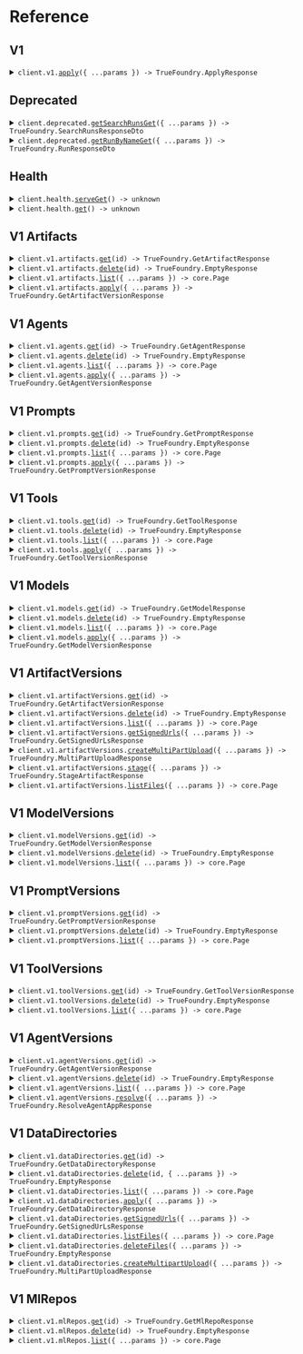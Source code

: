 # Reference

## V1

<details><summary><code>client.v1.<a href="/src/api/resources/v1/client/Client.ts">apply</a>({ ...params }) -> TrueFoundry.ApplyResponse</code></summary>
<dl>
<dd>

#### 🔌 Usage

<dl>
<dd>

<dl>
<dd>

```typescript
await client.v1.apply({
    manifest: {
        metadata: {
            key: "value",
        },
        type: "model-version",
        source: {
            type: "truefoundry",
        },
    },
});
```

</dd>
</dl>
</dd>
</dl>

#### ⚙️ Parameters

<dl>
<dd>

<dl>
<dd>

**request:** `TrueFoundry.ApplyRequest`

</dd>
</dl>

<dl>
<dd>

**requestOptions:** `V1.RequestOptions`

</dd>
</dl>
</dd>
</dl>

</dd>
</dl>
</details>

## Deprecated

<details><summary><code>client.deprecated.<a href="/src/api/resources/deprecated/client/Client.ts">getSearchRunsGet</a>({ ...params }) -> TrueFoundry.SearchRunsResponseDto</code></summary>
<dl>
<dd>

#### 🔌 Usage

<dl>
<dd>

<dl>
<dd>

```typescript
await client.deprecated.getSearchRunsGet();
```

</dd>
</dl>
</dd>
</dl>

#### ⚙️ Parameters

<dl>
<dd>

<dl>
<dd>

**request:** `TrueFoundry.GetSearchRunsGetRequest`

</dd>
</dl>

<dl>
<dd>

**requestOptions:** `Deprecated.RequestOptions`

</dd>
</dl>
</dd>
</dl>

</dd>
</dl>
</details>

<details><summary><code>client.deprecated.<a href="/src/api/resources/deprecated/client/Client.ts">getRunByNameGet</a>({ ...params }) -> TrueFoundry.RunResponseDto</code></summary>
<dl>
<dd>

#### 📝 Description

<dl>
<dd>

<dl>
<dd>

Get Run by run name

</dd>
</dl>
</dd>
</dl>

#### 🔌 Usage

<dl>
<dd>

<dl>
<dd>

```typescript
await client.deprecated.getRunByNameGet({
    run_name: "run_name",
});
```

</dd>
</dl>
</dd>
</dl>

#### ⚙️ Parameters

<dl>
<dd>

<dl>
<dd>

**request:** `TrueFoundry.GetRunByNameGetRequest`

</dd>
</dl>

<dl>
<dd>

**requestOptions:** `Deprecated.RequestOptions`

</dd>
</dl>
</dd>
</dl>

</dd>
</dl>
</details>

## Health

<details><summary><code>client.health.<a href="/src/api/resources/health/client/Client.ts">serveGet</a>() -> unknown</code></summary>
<dl>
<dd>

#### 🔌 Usage

<dl>
<dd>

<dl>
<dd>

```typescript
await client.health.serveGet();
```

</dd>
</dl>
</dd>
</dl>

#### ⚙️ Parameters

<dl>
<dd>

<dl>
<dd>

**requestOptions:** `Health.RequestOptions`

</dd>
</dl>
</dd>
</dl>

</dd>
</dl>
</details>

<details><summary><code>client.health.<a href="/src/api/resources/health/client/Client.ts">get</a>() -> unknown</code></summary>
<dl>
<dd>

#### 🔌 Usage

<dl>
<dd>

<dl>
<dd>

```typescript
await client.health.get();
```

</dd>
</dl>
</dd>
</dl>

#### ⚙️ Parameters

<dl>
<dd>

<dl>
<dd>

**requestOptions:** `Health.RequestOptions`

</dd>
</dl>
</dd>
</dl>

</dd>
</dl>
</details>

## V1 Artifacts

<details><summary><code>client.v1.artifacts.<a href="/src/api/resources/v1/resources/artifacts/client/Client.ts">get</a>(id) -> TrueFoundry.GetArtifactResponse</code></summary>
<dl>
<dd>

#### 🔌 Usage

<dl>
<dd>

<dl>
<dd>

```typescript
await client.v1.artifacts.get("id");
```

</dd>
</dl>
</dd>
</dl>

#### ⚙️ Parameters

<dl>
<dd>

<dl>
<dd>

**id:** `string`

</dd>
</dl>

<dl>
<dd>

**requestOptions:** `Artifacts.RequestOptions`

</dd>
</dl>
</dd>
</dl>

</dd>
</dl>
</details>

<details><summary><code>client.v1.artifacts.<a href="/src/api/resources/v1/resources/artifacts/client/Client.ts">delete</a>(id) -> TrueFoundry.EmptyResponse</code></summary>
<dl>
<dd>

#### 🔌 Usage

<dl>
<dd>

<dl>
<dd>

```typescript
await client.v1.artifacts.delete("id");
```

</dd>
</dl>
</dd>
</dl>

#### ⚙️ Parameters

<dl>
<dd>

<dl>
<dd>

**id:** `string`

</dd>
</dl>

<dl>
<dd>

**requestOptions:** `Artifacts.RequestOptions`

</dd>
</dl>
</dd>
</dl>

</dd>
</dl>
</details>

<details><summary><code>client.v1.artifacts.<a href="/src/api/resources/v1/resources/artifacts/client/Client.ts">list</a>({ ...params }) -> core.Page<TrueFoundry.Artifact></code></summary>
<dl>
<dd>

#### 🔌 Usage

<dl>
<dd>

<dl>
<dd>

```typescript
const response = await client.v1.artifacts.list();
for await (const item of response) {
    console.log(item);
}

// Or you can manually iterate page-by-page
const page = await client.v1.artifacts.list();
while (page.hasNextPage()) {
    page = page.getNextPage();
}
```

</dd>
</dl>
</dd>
</dl>

#### ⚙️ Parameters

<dl>
<dd>

<dl>
<dd>

**request:** `TrueFoundry.v1.ArtifactsListRequest`

</dd>
</dl>

<dl>
<dd>

**requestOptions:** `Artifacts.RequestOptions`

</dd>
</dl>
</dd>
</dl>

</dd>
</dl>
</details>

<details><summary><code>client.v1.artifacts.<a href="/src/api/resources/v1/resources/artifacts/client/Client.ts">apply</a>({ ...params }) -> TrueFoundry.GetArtifactVersionResponse</code></summary>
<dl>
<dd>

#### 🔌 Usage

<dl>
<dd>

<dl>
<dd>

```typescript
await client.v1.artifacts.apply({
    manifest: {
        metadata: {
            key: "value",
        },
        type: "model-version",
        source: {
            type: "truefoundry",
        },
    },
});
```

</dd>
</dl>
</dd>
</dl>

#### ⚙️ Parameters

<dl>
<dd>

<dl>
<dd>

**request:** `TrueFoundry.ApplyRequest`

</dd>
</dl>

<dl>
<dd>

**requestOptions:** `Artifacts.RequestOptions`

</dd>
</dl>
</dd>
</dl>

</dd>
</dl>
</details>

## V1 Agents

<details><summary><code>client.v1.agents.<a href="/src/api/resources/v1/resources/agents/client/Client.ts">get</a>(id) -> TrueFoundry.GetAgentResponse</code></summary>
<dl>
<dd>

#### 🔌 Usage

<dl>
<dd>

<dl>
<dd>

```typescript
await client.v1.agents.get("id");
```

</dd>
</dl>
</dd>
</dl>

#### ⚙️ Parameters

<dl>
<dd>

<dl>
<dd>

**id:** `string`

</dd>
</dl>

<dl>
<dd>

**requestOptions:** `Agents.RequestOptions`

</dd>
</dl>
</dd>
</dl>

</dd>
</dl>
</details>

<details><summary><code>client.v1.agents.<a href="/src/api/resources/v1/resources/agents/client/Client.ts">delete</a>(id) -> TrueFoundry.EmptyResponse</code></summary>
<dl>
<dd>

#### 🔌 Usage

<dl>
<dd>

<dl>
<dd>

```typescript
await client.v1.agents.delete("id");
```

</dd>
</dl>
</dd>
</dl>

#### ⚙️ Parameters

<dl>
<dd>

<dl>
<dd>

**id:** `string`

</dd>
</dl>

<dl>
<dd>

**requestOptions:** `Agents.RequestOptions`

</dd>
</dl>
</dd>
</dl>

</dd>
</dl>
</details>

<details><summary><code>client.v1.agents.<a href="/src/api/resources/v1/resources/agents/client/Client.ts">list</a>({ ...params }) -> core.Page<TrueFoundry.Agent></code></summary>
<dl>
<dd>

#### 🔌 Usage

<dl>
<dd>

<dl>
<dd>

```typescript
const response = await client.v1.agents.list();
for await (const item of response) {
    console.log(item);
}

// Or you can manually iterate page-by-page
const page = await client.v1.agents.list();
while (page.hasNextPage()) {
    page = page.getNextPage();
}
```

</dd>
</dl>
</dd>
</dl>

#### ⚙️ Parameters

<dl>
<dd>

<dl>
<dd>

**request:** `TrueFoundry.v1.AgentsListRequest`

</dd>
</dl>

<dl>
<dd>

**requestOptions:** `Agents.RequestOptions`

</dd>
</dl>
</dd>
</dl>

</dd>
</dl>
</details>

<details><summary><code>client.v1.agents.<a href="/src/api/resources/v1/resources/agents/client/Client.ts">apply</a>({ ...params }) -> TrueFoundry.GetAgentVersionResponse</code></summary>
<dl>
<dd>

#### 🔌 Usage

<dl>
<dd>

<dl>
<dd>

```typescript
await client.v1.agents.apply({
    manifest: {
        metadata: {
            key: "value",
        },
        type: "model-version",
        source: {
            type: "truefoundry",
        },
    },
});
```

</dd>
</dl>
</dd>
</dl>

#### ⚙️ Parameters

<dl>
<dd>

<dl>
<dd>

**request:** `TrueFoundry.ApplyRequest`

</dd>
</dl>

<dl>
<dd>

**requestOptions:** `Agents.RequestOptions`

</dd>
</dl>
</dd>
</dl>

</dd>
</dl>
</details>

## V1 Prompts

<details><summary><code>client.v1.prompts.<a href="/src/api/resources/v1/resources/prompts/client/Client.ts">get</a>(id) -> TrueFoundry.GetPromptResponse</code></summary>
<dl>
<dd>

#### 🔌 Usage

<dl>
<dd>

<dl>
<dd>

```typescript
await client.v1.prompts.get("id");
```

</dd>
</dl>
</dd>
</dl>

#### ⚙️ Parameters

<dl>
<dd>

<dl>
<dd>

**id:** `string`

</dd>
</dl>

<dl>
<dd>

**requestOptions:** `Prompts.RequestOptions`

</dd>
</dl>
</dd>
</dl>

</dd>
</dl>
</details>

<details><summary><code>client.v1.prompts.<a href="/src/api/resources/v1/resources/prompts/client/Client.ts">delete</a>(id) -> TrueFoundry.EmptyResponse</code></summary>
<dl>
<dd>

#### 🔌 Usage

<dl>
<dd>

<dl>
<dd>

```typescript
await client.v1.prompts.delete("id");
```

</dd>
</dl>
</dd>
</dl>

#### ⚙️ Parameters

<dl>
<dd>

<dl>
<dd>

**id:** `string`

</dd>
</dl>

<dl>
<dd>

**requestOptions:** `Prompts.RequestOptions`

</dd>
</dl>
</dd>
</dl>

</dd>
</dl>
</details>

<details><summary><code>client.v1.prompts.<a href="/src/api/resources/v1/resources/prompts/client/Client.ts">list</a>({ ...params }) -> core.Page<TrueFoundry.Prompt></code></summary>
<dl>
<dd>

#### 🔌 Usage

<dl>
<dd>

<dl>
<dd>

```typescript
const response = await client.v1.prompts.list();
for await (const item of response) {
    console.log(item);
}

// Or you can manually iterate page-by-page
const page = await client.v1.prompts.list();
while (page.hasNextPage()) {
    page = page.getNextPage();
}
```

</dd>
</dl>
</dd>
</dl>

#### ⚙️ Parameters

<dl>
<dd>

<dl>
<dd>

**request:** `TrueFoundry.v1.PromptsListRequest`

</dd>
</dl>

<dl>
<dd>

**requestOptions:** `Prompts.RequestOptions`

</dd>
</dl>
</dd>
</dl>

</dd>
</dl>
</details>

<details><summary><code>client.v1.prompts.<a href="/src/api/resources/v1/resources/prompts/client/Client.ts">apply</a>({ ...params }) -> TrueFoundry.GetPromptVersionResponse</code></summary>
<dl>
<dd>

#### 🔌 Usage

<dl>
<dd>

<dl>
<dd>

```typescript
await client.v1.prompts.apply({
    manifest: {
        metadata: {
            key: "value",
        },
        type: "model-version",
        source: {
            type: "truefoundry",
        },
    },
});
```

</dd>
</dl>
</dd>
</dl>

#### ⚙️ Parameters

<dl>
<dd>

<dl>
<dd>

**request:** `TrueFoundry.ApplyRequest`

</dd>
</dl>

<dl>
<dd>

**requestOptions:** `Prompts.RequestOptions`

</dd>
</dl>
</dd>
</dl>

</dd>
</dl>
</details>

## V1 Tools

<details><summary><code>client.v1.tools.<a href="/src/api/resources/v1/resources/tools/client/Client.ts">get</a>(id) -> TrueFoundry.GetToolResponse</code></summary>
<dl>
<dd>

#### 🔌 Usage

<dl>
<dd>

<dl>
<dd>

```typescript
await client.v1.tools.get("id");
```

</dd>
</dl>
</dd>
</dl>

#### ⚙️ Parameters

<dl>
<dd>

<dl>
<dd>

**id:** `string`

</dd>
</dl>

<dl>
<dd>

**requestOptions:** `Tools.RequestOptions`

</dd>
</dl>
</dd>
</dl>

</dd>
</dl>
</details>

<details><summary><code>client.v1.tools.<a href="/src/api/resources/v1/resources/tools/client/Client.ts">delete</a>(id) -> TrueFoundry.EmptyResponse</code></summary>
<dl>
<dd>

#### 🔌 Usage

<dl>
<dd>

<dl>
<dd>

```typescript
await client.v1.tools.delete("id");
```

</dd>
</dl>
</dd>
</dl>

#### ⚙️ Parameters

<dl>
<dd>

<dl>
<dd>

**id:** `string`

</dd>
</dl>

<dl>
<dd>

**requestOptions:** `Tools.RequestOptions`

</dd>
</dl>
</dd>
</dl>

</dd>
</dl>
</details>

<details><summary><code>client.v1.tools.<a href="/src/api/resources/v1/resources/tools/client/Client.ts">list</a>({ ...params }) -> core.Page<TrueFoundry.Tool></code></summary>
<dl>
<dd>

#### 🔌 Usage

<dl>
<dd>

<dl>
<dd>

```typescript
const response = await client.v1.tools.list();
for await (const item of response) {
    console.log(item);
}

// Or you can manually iterate page-by-page
const page = await client.v1.tools.list();
while (page.hasNextPage()) {
    page = page.getNextPage();
}
```

</dd>
</dl>
</dd>
</dl>

#### ⚙️ Parameters

<dl>
<dd>

<dl>
<dd>

**request:** `TrueFoundry.v1.ToolsListRequest`

</dd>
</dl>

<dl>
<dd>

**requestOptions:** `Tools.RequestOptions`

</dd>
</dl>
</dd>
</dl>

</dd>
</dl>
</details>

<details><summary><code>client.v1.tools.<a href="/src/api/resources/v1/resources/tools/client/Client.ts">apply</a>({ ...params }) -> TrueFoundry.GetToolVersionResponse</code></summary>
<dl>
<dd>

#### 🔌 Usage

<dl>
<dd>

<dl>
<dd>

```typescript
await client.v1.tools.apply({
    manifest: {
        metadata: {
            key: "value",
        },
        type: "model-version",
        source: {
            type: "truefoundry",
        },
    },
});
```

</dd>
</dl>
</dd>
</dl>

#### ⚙️ Parameters

<dl>
<dd>

<dl>
<dd>

**request:** `TrueFoundry.ApplyRequest`

</dd>
</dl>

<dl>
<dd>

**requestOptions:** `Tools.RequestOptions`

</dd>
</dl>
</dd>
</dl>

</dd>
</dl>
</details>

## V1 Models

<details><summary><code>client.v1.models.<a href="/src/api/resources/v1/resources/models/client/Client.ts">get</a>(id) -> TrueFoundry.GetModelResponse</code></summary>
<dl>
<dd>

#### 🔌 Usage

<dl>
<dd>

<dl>
<dd>

```typescript
await client.v1.models.get("id");
```

</dd>
</dl>
</dd>
</dl>

#### ⚙️ Parameters

<dl>
<dd>

<dl>
<dd>

**id:** `string`

</dd>
</dl>

<dl>
<dd>

**requestOptions:** `Models.RequestOptions`

</dd>
</dl>
</dd>
</dl>

</dd>
</dl>
</details>

<details><summary><code>client.v1.models.<a href="/src/api/resources/v1/resources/models/client/Client.ts">delete</a>(id) -> TrueFoundry.EmptyResponse</code></summary>
<dl>
<dd>

#### 🔌 Usage

<dl>
<dd>

<dl>
<dd>

```typescript
await client.v1.models.delete("id");
```

</dd>
</dl>
</dd>
</dl>

#### ⚙️ Parameters

<dl>
<dd>

<dl>
<dd>

**id:** `string`

</dd>
</dl>

<dl>
<dd>

**requestOptions:** `Models.RequestOptions`

</dd>
</dl>
</dd>
</dl>

</dd>
</dl>
</details>

<details><summary><code>client.v1.models.<a href="/src/api/resources/v1/resources/models/client/Client.ts">list</a>({ ...params }) -> core.Page<TrueFoundry.Model></code></summary>
<dl>
<dd>

#### 🔌 Usage

<dl>
<dd>

<dl>
<dd>

```typescript
const response = await client.v1.models.list();
for await (const item of response) {
    console.log(item);
}

// Or you can manually iterate page-by-page
const page = await client.v1.models.list();
while (page.hasNextPage()) {
    page = page.getNextPage();
}
```

</dd>
</dl>
</dd>
</dl>

#### ⚙️ Parameters

<dl>
<dd>

<dl>
<dd>

**request:** `TrueFoundry.v1.ModelsListRequest`

</dd>
</dl>

<dl>
<dd>

**requestOptions:** `Models.RequestOptions`

</dd>
</dl>
</dd>
</dl>

</dd>
</dl>
</details>

<details><summary><code>client.v1.models.<a href="/src/api/resources/v1/resources/models/client/Client.ts">apply</a>({ ...params }) -> TrueFoundry.GetModelVersionResponse</code></summary>
<dl>
<dd>

#### 🔌 Usage

<dl>
<dd>

<dl>
<dd>

```typescript
await client.v1.models.apply({
    manifest: {
        metadata: {
            key: "value",
        },
        type: "model-version",
        source: {
            type: "truefoundry",
        },
    },
});
```

</dd>
</dl>
</dd>
</dl>

#### ⚙️ Parameters

<dl>
<dd>

<dl>
<dd>

**request:** `TrueFoundry.ApplyRequest`

</dd>
</dl>

<dl>
<dd>

**requestOptions:** `Models.RequestOptions`

</dd>
</dl>
</dd>
</dl>

</dd>
</dl>
</details>

## V1 ArtifactVersions

<details><summary><code>client.v1.artifactVersions.<a href="/src/api/resources/v1/resources/artifactVersions/client/Client.ts">get</a>(id) -> TrueFoundry.GetArtifactVersionResponse</code></summary>
<dl>
<dd>

#### 📝 Description

<dl>
<dd>

<dl>
<dd>

Get artifact version API

</dd>
</dl>
</dd>
</dl>

#### 🔌 Usage

<dl>
<dd>

<dl>
<dd>

```typescript
await client.v1.artifactVersions.get("id");
```

</dd>
</dl>
</dd>
</dl>

#### ⚙️ Parameters

<dl>
<dd>

<dl>
<dd>

**id:** `string`

</dd>
</dl>

<dl>
<dd>

**requestOptions:** `ArtifactVersions.RequestOptions`

</dd>
</dl>
</dd>
</dl>

</dd>
</dl>
</details>

<details><summary><code>client.v1.artifactVersions.<a href="/src/api/resources/v1/resources/artifactVersions/client/Client.ts">delete</a>(id) -> TrueFoundry.EmptyResponse</code></summary>
<dl>
<dd>

#### 📝 Description

<dl>
<dd>

<dl>
<dd>

Delete artifact versions API

</dd>
</dl>
</dd>
</dl>

#### 🔌 Usage

<dl>
<dd>

<dl>
<dd>

```typescript
await client.v1.artifactVersions.delete("id");
```

</dd>
</dl>
</dd>
</dl>

#### ⚙️ Parameters

<dl>
<dd>

<dl>
<dd>

**id:** `string`

</dd>
</dl>

<dl>
<dd>

**requestOptions:** `ArtifactVersions.RequestOptions`

</dd>
</dl>
</dd>
</dl>

</dd>
</dl>
</details>

<details><summary><code>client.v1.artifactVersions.<a href="/src/api/resources/v1/resources/artifactVersions/client/Client.ts">list</a>({ ...params }) -> core.Page<TrueFoundry.ArtifactVersion></code></summary>
<dl>
<dd>

#### 📝 Description

<dl>
<dd>

<dl>
<dd>

List artifact version API

</dd>
</dl>
</dd>
</dl>

#### 🔌 Usage

<dl>
<dd>

<dl>
<dd>

```typescript
const response = await client.v1.artifactVersions.list();
for await (const item of response) {
    console.log(item);
}

// Or you can manually iterate page-by-page
const page = await client.v1.artifactVersions.list();
while (page.hasNextPage()) {
    page = page.getNextPage();
}
```

</dd>
</dl>
</dd>
</dl>

#### ⚙️ Parameters

<dl>
<dd>

<dl>
<dd>

**request:** `TrueFoundry.v1.ArtifactVersionsListRequest`

</dd>
</dl>

<dl>
<dd>

**requestOptions:** `ArtifactVersions.RequestOptions`

</dd>
</dl>
</dd>
</dl>

</dd>
</dl>
</details>

<details><summary><code>client.v1.artifactVersions.<a href="/src/api/resources/v1/resources/artifactVersions/client/Client.ts">getSignedUrls</a>({ ...params }) -> TrueFoundry.GetSignedUrLsResponse</code></summary>
<dl>
<dd>

#### 🔌 Usage

<dl>
<dd>

<dl>
<dd>

```typescript
await client.v1.artifactVersions.getSignedUrls({
    id: "id",
    paths: ["paths"],
    operation: "READ",
});
```

</dd>
</dl>
</dd>
</dl>

#### ⚙️ Parameters

<dl>
<dd>

<dl>
<dd>

**request:** `TrueFoundry.GetSignedUrLsRequest`

</dd>
</dl>

<dl>
<dd>

**requestOptions:** `ArtifactVersions.RequestOptions`

</dd>
</dl>
</dd>
</dl>

</dd>
</dl>
</details>

<details><summary><code>client.v1.artifactVersions.<a href="/src/api/resources/v1/resources/artifactVersions/client/Client.ts">createMultiPartUpload</a>({ ...params }) -> TrueFoundry.MultiPartUploadResponse</code></summary>
<dl>
<dd>

#### 🔌 Usage

<dl>
<dd>

<dl>
<dd>

```typescript
await client.v1.artifactVersions.createMultiPartUpload({
    id: "id",
    path: "path",
    num_parts: 1,
});
```

</dd>
</dl>
</dd>
</dl>

#### ⚙️ Parameters

<dl>
<dd>

<dl>
<dd>

**request:** `TrueFoundry.CreateMultiPartUploadRequest`

</dd>
</dl>

<dl>
<dd>

**requestOptions:** `ArtifactVersions.RequestOptions`

</dd>
</dl>
</dd>
</dl>

</dd>
</dl>
</details>

<details><summary><code>client.v1.artifactVersions.<a href="/src/api/resources/v1/resources/artifactVersions/client/Client.ts">stage</a>({ ...params }) -> TrueFoundry.StageArtifactResponse</code></summary>
<dl>
<dd>

#### 🔌 Usage

<dl>
<dd>

<dl>
<dd>

```typescript
await client.v1.artifactVersions.stage({
    manifest: {
        metadata: {
            key: "value",
        },
        type: "model-version",
        source: {
            type: "truefoundry",
        },
    },
});
```

</dd>
</dl>
</dd>
</dl>

#### ⚙️ Parameters

<dl>
<dd>

<dl>
<dd>

**request:** `TrueFoundry.v1.StageArtifactRequest`

</dd>
</dl>

<dl>
<dd>

**requestOptions:** `ArtifactVersions.RequestOptions`

</dd>
</dl>
</dd>
</dl>

</dd>
</dl>
</details>

<details><summary><code>client.v1.artifactVersions.<a href="/src/api/resources/v1/resources/artifactVersions/client/Client.ts">listFiles</a>({ ...params }) -> core.Page<TrueFoundry.FileInfo></code></summary>
<dl>
<dd>

#### 🔌 Usage

<dl>
<dd>

<dl>
<dd>

```typescript
const response = await client.v1.artifactVersions.listFiles({
    id: "id",
});
for await (const item of response) {
    console.log(item);
}

// Or you can manually iterate page-by-page
const page = await client.v1.artifactVersions.listFiles({
    id: "id",
});
while (page.hasNextPage()) {
    page = page.getNextPage();
}
```

</dd>
</dl>
</dd>
</dl>

#### ⚙️ Parameters

<dl>
<dd>

<dl>
<dd>

**request:** `TrueFoundry.ListFilesRequest`

</dd>
</dl>

<dl>
<dd>

**requestOptions:** `ArtifactVersions.RequestOptions`

</dd>
</dl>
</dd>
</dl>

</dd>
</dl>
</details>

## V1 ModelVersions

<details><summary><code>client.v1.modelVersions.<a href="/src/api/resources/v1/resources/modelVersions/client/Client.ts">get</a>(id) -> TrueFoundry.GetModelVersionResponse</code></summary>
<dl>
<dd>

#### 📝 Description

<dl>
<dd>

<dl>
<dd>

Get model version API

</dd>
</dl>
</dd>
</dl>

#### 🔌 Usage

<dl>
<dd>

<dl>
<dd>

```typescript
await client.v1.modelVersions.get("id");
```

</dd>
</dl>
</dd>
</dl>

#### ⚙️ Parameters

<dl>
<dd>

<dl>
<dd>

**id:** `string`

</dd>
</dl>

<dl>
<dd>

**requestOptions:** `ModelVersions.RequestOptions`

</dd>
</dl>
</dd>
</dl>

</dd>
</dl>
</details>

<details><summary><code>client.v1.modelVersions.<a href="/src/api/resources/v1/resources/modelVersions/client/Client.ts">delete</a>(id) -> TrueFoundry.EmptyResponse</code></summary>
<dl>
<dd>

#### 📝 Description

<dl>
<dd>

<dl>
<dd>

Delete model versions API

</dd>
</dl>
</dd>
</dl>

#### 🔌 Usage

<dl>
<dd>

<dl>
<dd>

```typescript
await client.v1.modelVersions.delete("id");
```

</dd>
</dl>
</dd>
</dl>

#### ⚙️ Parameters

<dl>
<dd>

<dl>
<dd>

**id:** `string`

</dd>
</dl>

<dl>
<dd>

**requestOptions:** `ModelVersions.RequestOptions`

</dd>
</dl>
</dd>
</dl>

</dd>
</dl>
</details>

<details><summary><code>client.v1.modelVersions.<a href="/src/api/resources/v1/resources/modelVersions/client/Client.ts">list</a>({ ...params }) -> core.Page<TrueFoundry.ModelVersion></code></summary>
<dl>
<dd>

#### 📝 Description

<dl>
<dd>

<dl>
<dd>

List model version API

</dd>
</dl>
</dd>
</dl>

#### 🔌 Usage

<dl>
<dd>

<dl>
<dd>

```typescript
const response = await client.v1.modelVersions.list();
for await (const item of response) {
    console.log(item);
}

// Or you can manually iterate page-by-page
const page = await client.v1.modelVersions.list();
while (page.hasNextPage()) {
    page = page.getNextPage();
}
```

</dd>
</dl>
</dd>
</dl>

#### ⚙️ Parameters

<dl>
<dd>

<dl>
<dd>

**request:** `TrueFoundry.v1.ModelVersionsListRequest`

</dd>
</dl>

<dl>
<dd>

**requestOptions:** `ModelVersions.RequestOptions`

</dd>
</dl>
</dd>
</dl>

</dd>
</dl>
</details>

## V1 PromptVersions

<details><summary><code>client.v1.promptVersions.<a href="/src/api/resources/v1/resources/promptVersions/client/Client.ts">get</a>(id) -> TrueFoundry.GetPromptVersionResponse</code></summary>
<dl>
<dd>

#### 📝 Description

<dl>
<dd>

<dl>
<dd>

Get prompt version API

</dd>
</dl>
</dd>
</dl>

#### 🔌 Usage

<dl>
<dd>

<dl>
<dd>

```typescript
await client.v1.promptVersions.get("id");
```

</dd>
</dl>
</dd>
</dl>

#### ⚙️ Parameters

<dl>
<dd>

<dl>
<dd>

**id:** `string`

</dd>
</dl>

<dl>
<dd>

**requestOptions:** `PromptVersions.RequestOptions`

</dd>
</dl>
</dd>
</dl>

</dd>
</dl>
</details>

<details><summary><code>client.v1.promptVersions.<a href="/src/api/resources/v1/resources/promptVersions/client/Client.ts">delete</a>(id) -> TrueFoundry.EmptyResponse</code></summary>
<dl>
<dd>

#### 📝 Description

<dl>
<dd>

<dl>
<dd>

Delete prompt versions API

</dd>
</dl>
</dd>
</dl>

#### 🔌 Usage

<dl>
<dd>

<dl>
<dd>

```typescript
await client.v1.promptVersions.delete("id");
```

</dd>
</dl>
</dd>
</dl>

#### ⚙️ Parameters

<dl>
<dd>

<dl>
<dd>

**id:** `string`

</dd>
</dl>

<dl>
<dd>

**requestOptions:** `PromptVersions.RequestOptions`

</dd>
</dl>
</dd>
</dl>

</dd>
</dl>
</details>

<details><summary><code>client.v1.promptVersions.<a href="/src/api/resources/v1/resources/promptVersions/client/Client.ts">list</a>({ ...params }) -> core.Page<TrueFoundry.PromptVersion></code></summary>
<dl>
<dd>

#### 📝 Description

<dl>
<dd>

<dl>
<dd>

List prompt version API

</dd>
</dl>
</dd>
</dl>

#### 🔌 Usage

<dl>
<dd>

<dl>
<dd>

```typescript
const response = await client.v1.promptVersions.list();
for await (const item of response) {
    console.log(item);
}

// Or you can manually iterate page-by-page
const page = await client.v1.promptVersions.list();
while (page.hasNextPage()) {
    page = page.getNextPage();
}
```

</dd>
</dl>
</dd>
</dl>

#### ⚙️ Parameters

<dl>
<dd>

<dl>
<dd>

**request:** `TrueFoundry.v1.PromptVersionsListRequest`

</dd>
</dl>

<dl>
<dd>

**requestOptions:** `PromptVersions.RequestOptions`

</dd>
</dl>
</dd>
</dl>

</dd>
</dl>
</details>

## V1 ToolVersions

<details><summary><code>client.v1.toolVersions.<a href="/src/api/resources/v1/resources/toolVersions/client/Client.ts">get</a>(id) -> TrueFoundry.GetToolVersionResponse</code></summary>
<dl>
<dd>

#### 📝 Description

<dl>
<dd>

<dl>
<dd>

Get tool version API

</dd>
</dl>
</dd>
</dl>

#### 🔌 Usage

<dl>
<dd>

<dl>
<dd>

```typescript
await client.v1.toolVersions.get("id");
```

</dd>
</dl>
</dd>
</dl>

#### ⚙️ Parameters

<dl>
<dd>

<dl>
<dd>

**id:** `string`

</dd>
</dl>

<dl>
<dd>

**requestOptions:** `ToolVersions.RequestOptions`

</dd>
</dl>
</dd>
</dl>

</dd>
</dl>
</details>

<details><summary><code>client.v1.toolVersions.<a href="/src/api/resources/v1/resources/toolVersions/client/Client.ts">delete</a>(id) -> TrueFoundry.EmptyResponse</code></summary>
<dl>
<dd>

#### 📝 Description

<dl>
<dd>

<dl>
<dd>

Delete tool versions API

</dd>
</dl>
</dd>
</dl>

#### 🔌 Usage

<dl>
<dd>

<dl>
<dd>

```typescript
await client.v1.toolVersions.delete("id");
```

</dd>
</dl>
</dd>
</dl>

#### ⚙️ Parameters

<dl>
<dd>

<dl>
<dd>

**id:** `string`

</dd>
</dl>

<dl>
<dd>

**requestOptions:** `ToolVersions.RequestOptions`

</dd>
</dl>
</dd>
</dl>

</dd>
</dl>
</details>

<details><summary><code>client.v1.toolVersions.<a href="/src/api/resources/v1/resources/toolVersions/client/Client.ts">list</a>({ ...params }) -> core.Page<TrueFoundry.ToolVersion></code></summary>
<dl>
<dd>

#### 📝 Description

<dl>
<dd>

<dl>
<dd>

List tool versions API

</dd>
</dl>
</dd>
</dl>

#### 🔌 Usage

<dl>
<dd>

<dl>
<dd>

```typescript
const response = await client.v1.toolVersions.list();
for await (const item of response) {
    console.log(item);
}

// Or you can manually iterate page-by-page
const page = await client.v1.toolVersions.list();
while (page.hasNextPage()) {
    page = page.getNextPage();
}
```

</dd>
</dl>
</dd>
</dl>

#### ⚙️ Parameters

<dl>
<dd>

<dl>
<dd>

**request:** `TrueFoundry.v1.ToolVersionsListRequest`

</dd>
</dl>

<dl>
<dd>

**requestOptions:** `ToolVersions.RequestOptions`

</dd>
</dl>
</dd>
</dl>

</dd>
</dl>
</details>

## V1 AgentVersions

<details><summary><code>client.v1.agentVersions.<a href="/src/api/resources/v1/resources/agentVersions/client/Client.ts">get</a>(id) -> TrueFoundry.GetAgentVersionResponse</code></summary>
<dl>
<dd>

#### 📝 Description

<dl>
<dd>

<dl>
<dd>

Get agent version API

</dd>
</dl>
</dd>
</dl>

#### 🔌 Usage

<dl>
<dd>

<dl>
<dd>

```typescript
await client.v1.agentVersions.get("id");
```

</dd>
</dl>
</dd>
</dl>

#### ⚙️ Parameters

<dl>
<dd>

<dl>
<dd>

**id:** `string`

</dd>
</dl>

<dl>
<dd>

**requestOptions:** `AgentVersions.RequestOptions`

</dd>
</dl>
</dd>
</dl>

</dd>
</dl>
</details>

<details><summary><code>client.v1.agentVersions.<a href="/src/api/resources/v1/resources/agentVersions/client/Client.ts">delete</a>(id) -> TrueFoundry.EmptyResponse</code></summary>
<dl>
<dd>

#### 📝 Description

<dl>
<dd>

<dl>
<dd>

Delete agent versions API

</dd>
</dl>
</dd>
</dl>

#### 🔌 Usage

<dl>
<dd>

<dl>
<dd>

```typescript
await client.v1.agentVersions.delete("id");
```

</dd>
</dl>
</dd>
</dl>

#### ⚙️ Parameters

<dl>
<dd>

<dl>
<dd>

**id:** `string`

</dd>
</dl>

<dl>
<dd>

**requestOptions:** `AgentVersions.RequestOptions`

</dd>
</dl>
</dd>
</dl>

</dd>
</dl>
</details>

<details><summary><code>client.v1.agentVersions.<a href="/src/api/resources/v1/resources/agentVersions/client/Client.ts">list</a>({ ...params }) -> core.Page<TrueFoundry.AgentVersion></code></summary>
<dl>
<dd>

#### 📝 Description

<dl>
<dd>

<dl>
<dd>

List agent versions API

</dd>
</dl>
</dd>
</dl>

#### 🔌 Usage

<dl>
<dd>

<dl>
<dd>

```typescript
const response = await client.v1.agentVersions.list();
for await (const item of response) {
    console.log(item);
}

// Or you can manually iterate page-by-page
const page = await client.v1.agentVersions.list();
while (page.hasNextPage()) {
    page = page.getNextPage();
}
```

</dd>
</dl>
</dd>
</dl>

#### ⚙️ Parameters

<dl>
<dd>

<dl>
<dd>

**request:** `TrueFoundry.v1.AgentVersionsListRequest`

</dd>
</dl>

<dl>
<dd>

**requestOptions:** `AgentVersions.RequestOptions`

</dd>
</dl>
</dd>
</dl>

</dd>
</dl>
</details>

<details><summary><code>client.v1.agentVersions.<a href="/src/api/resources/v1/resources/agentVersions/client/Client.ts">resolve</a>({ ...params }) -> TrueFoundry.ResolveAgentAppResponse</code></summary>
<dl>
<dd>

#### 🔌 Usage

<dl>
<dd>

<dl>
<dd>

```typescript
await client.v1.agentVersions.resolve({
    fqn: "fqn",
});
```

</dd>
</dl>
</dd>
</dl>

#### ⚙️ Parameters

<dl>
<dd>

<dl>
<dd>

**request:** `TrueFoundry.v1.AgentVersionsResolveRequest`

</dd>
</dl>

<dl>
<dd>

**requestOptions:** `AgentVersions.RequestOptions`

</dd>
</dl>
</dd>
</dl>

</dd>
</dl>
</details>

## V1 DataDirectories

<details><summary><code>client.v1.dataDirectories.<a href="/src/api/resources/v1/resources/dataDirectories/client/Client.ts">get</a>(id) -> TrueFoundry.GetDataDirectoryResponse</code></summary>
<dl>
<dd>

#### 📝 Description

<dl>
<dd>

<dl>
<dd>

Get a data directory by its ID.

Args:
id (str): The ID of the data directory to retrieve
user_info: Current authenticated user info

Returns:
DataDirectoryResponse: Response containing the retrieved data directory

</dd>
</dl>
</dd>
</dl>

#### 🔌 Usage

<dl>
<dd>

<dl>
<dd>

```typescript
await client.v1.dataDirectories.get("id");
```

</dd>
</dl>
</dd>
</dl>

#### ⚙️ Parameters

<dl>
<dd>

<dl>
<dd>

**id:** `string`

</dd>
</dl>

<dl>
<dd>

**requestOptions:** `DataDirectories.RequestOptions`

</dd>
</dl>
</dd>
</dl>

</dd>
</dl>
</details>

<details><summary><code>client.v1.dataDirectories.<a href="/src/api/resources/v1/resources/dataDirectories/client/Client.ts">delete</a>(id, { ...params }) -> TrueFoundry.EmptyResponse</code></summary>
<dl>
<dd>

#### 📝 Description

<dl>
<dd>

<dl>
<dd>

Delete a data directory and optionally its contents.

Args:
id: Unique identifier of the data directory to delete
delete_contents: If True, also deletes the data directory's contents
user_info: Authenticated user information

Returns:
EmptyResponse: Empty response indicating successful deletion

</dd>
</dl>
</dd>
</dl>

#### 🔌 Usage

<dl>
<dd>

<dl>
<dd>

```typescript
await client.v1.dataDirectories.delete("id");
```

</dd>
</dl>
</dd>
</dl>

#### ⚙️ Parameters

<dl>
<dd>

<dl>
<dd>

**id:** `string`

</dd>
</dl>

<dl>
<dd>

**request:** `TrueFoundry.v1.DataDirectoriesDeleteRequest`

</dd>
</dl>

<dl>
<dd>

**requestOptions:** `DataDirectories.RequestOptions`

</dd>
</dl>
</dd>
</dl>

</dd>
</dl>
</details>

<details><summary><code>client.v1.dataDirectories.<a href="/src/api/resources/v1/resources/dataDirectories/client/Client.ts">list</a>({ ...params }) -> core.Page<TrueFoundry.DataDirectory></code></summary>
<dl>
<dd>

#### 📝 Description

<dl>
<dd>

<dl>
<dd>

List all data directories with optional filtering and pagination.

Args:
filters: Query parameters for filtering and pagination - ml_repo_id: Filter data directories by ml repo ID - name: Optional filter data directories by name - limit: Optional maximum number of data directories to return - offset: Optional number of data directories to skip
user_info: Authenticated user information

Returns:
ListDataDirectoriesResponse: List of data directories and pagination info

</dd>
</dl>
</dd>
</dl>

#### 🔌 Usage

<dl>
<dd>

<dl>
<dd>

```typescript
const response = await client.v1.dataDirectories.list();
for await (const item of response) {
    console.log(item);
}

// Or you can manually iterate page-by-page
const page = await client.v1.dataDirectories.list();
while (page.hasNextPage()) {
    page = page.getNextPage();
}
```

</dd>
</dl>
</dd>
</dl>

#### ⚙️ Parameters

<dl>
<dd>

<dl>
<dd>

**request:** `TrueFoundry.v1.DataDirectoriesListRequest`

</dd>
</dl>

<dl>
<dd>

**requestOptions:** `DataDirectories.RequestOptions`

</dd>
</dl>
</dd>
</dl>

</dd>
</dl>
</details>

<details><summary><code>client.v1.dataDirectories.<a href="/src/api/resources/v1/resources/dataDirectories/client/Client.ts">apply</a>({ ...params }) -> TrueFoundry.GetDataDirectoryResponse</code></summary>
<dl>
<dd>

#### 🔌 Usage

<dl>
<dd>

<dl>
<dd>

```typescript
await client.v1.dataDirectories.apply({
    manifest: {
        metadata: {
            key: "value",
        },
        type: "model-version",
        source: {
            type: "truefoundry",
        },
    },
});
```

</dd>
</dl>
</dd>
</dl>

#### ⚙️ Parameters

<dl>
<dd>

<dl>
<dd>

**request:** `TrueFoundry.ApplyRequest`

</dd>
</dl>

<dl>
<dd>

**requestOptions:** `DataDirectories.RequestOptions`

</dd>
</dl>
</dd>
</dl>

</dd>
</dl>
</details>

<details><summary><code>client.v1.dataDirectories.<a href="/src/api/resources/v1/resources/dataDirectories/client/Client.ts">getSignedUrls</a>({ ...params }) -> TrueFoundry.GetSignedUrLsResponse</code></summary>
<dl>
<dd>

#### 📝 Description

<dl>
<dd>

<dl>
<dd>

Get signed URLs for a dataset.

Args:
request_dto: Request containing dataset ID, paths and operation
user_info: Authenticated user information

Returns:
GetSignedURLsResponse: Response containing signed URLs

</dd>
</dl>
</dd>
</dl>

#### 🔌 Usage

<dl>
<dd>

<dl>
<dd>

```typescript
await client.v1.dataDirectories.getSignedUrls({
    id: "id",
    paths: ["paths"],
    operation: "READ",
});
```

</dd>
</dl>
</dd>
</dl>

#### ⚙️ Parameters

<dl>
<dd>

<dl>
<dd>

**request:** `TrueFoundry.GetSignedUrLsRequest`

</dd>
</dl>

<dl>
<dd>

**requestOptions:** `DataDirectories.RequestOptions`

</dd>
</dl>
</dd>
</dl>

</dd>
</dl>
</details>

<details><summary><code>client.v1.dataDirectories.<a href="/src/api/resources/v1/resources/dataDirectories/client/Client.ts">listFiles</a>({ ...params }) -> core.Page<TrueFoundry.FileInfo></code></summary>
<dl>
<dd>

#### 📝 Description

<dl>
<dd>

<dl>
<dd>

List files in a dataset.

Args:
request_dto: Request containing dataset ID, path, page token and limit
user_info: Authenticated user information

Returns:
ListFilesResponse: Response containing files and pagination info

</dd>
</dl>
</dd>
</dl>

#### 🔌 Usage

<dl>
<dd>

<dl>
<dd>

```typescript
const response = await client.v1.dataDirectories.listFiles({
    id: "id",
});
for await (const item of response) {
    console.log(item);
}

// Or you can manually iterate page-by-page
const page = await client.v1.dataDirectories.listFiles({
    id: "id",
});
while (page.hasNextPage()) {
    page = page.getNextPage();
}
```

</dd>
</dl>
</dd>
</dl>

#### ⚙️ Parameters

<dl>
<dd>

<dl>
<dd>

**request:** `TrueFoundry.ListFilesRequest`

</dd>
</dl>

<dl>
<dd>

**requestOptions:** `DataDirectories.RequestOptions`

</dd>
</dl>
</dd>
</dl>

</dd>
</dl>
</details>

<details><summary><code>client.v1.dataDirectories.<a href="/src/api/resources/v1/resources/dataDirectories/client/Client.ts">deleteFiles</a>({ ...params }) -> TrueFoundry.EmptyResponse</code></summary>
<dl>
<dd>

#### 📝 Description

<dl>
<dd>

<dl>
<dd>

Delete files from the dataset.

Args:
request_dto: Request containing dataset ID and paths
user_info: Authenticated user information

Returns:
EmptyResponse: Empty response indicating successful deletion

</dd>
</dl>
</dd>
</dl>

#### 🔌 Usage

<dl>
<dd>

<dl>
<dd>

```typescript
await client.v1.dataDirectories.deleteFiles({
    id: "id",
    paths: ["paths"],
});
```

</dd>
</dl>
</dd>
</dl>

#### ⚙️ Parameters

<dl>
<dd>

<dl>
<dd>

**request:** `TrueFoundry.v1.DeleteFilesRequest`

</dd>
</dl>

<dl>
<dd>

**requestOptions:** `DataDirectories.RequestOptions`

</dd>
</dl>
</dd>
</dl>

</dd>
</dl>
</details>

<details><summary><code>client.v1.dataDirectories.<a href="/src/api/resources/v1/resources/dataDirectories/client/Client.ts">createMultipartUpload</a>({ ...params }) -> TrueFoundry.MultiPartUploadResponse</code></summary>
<dl>
<dd>

#### 📝 Description

<dl>
<dd>

<dl>
<dd>

Create a multipart upload for a dataset

Args:
request_dto: Request containing dataset ID, path and number of parts
user_info: Authenticated user information

Returns:
MultiPartUploadResponse: Response containing multipart upload info

</dd>
</dl>
</dd>
</dl>

#### 🔌 Usage

<dl>
<dd>

<dl>
<dd>

```typescript
await client.v1.dataDirectories.createMultipartUpload({
    id: "id",
    path: "path",
    num_parts: 1,
});
```

</dd>
</dl>
</dd>
</dl>

#### ⚙️ Parameters

<dl>
<dd>

<dl>
<dd>

**request:** `TrueFoundry.CreateMultiPartUploadRequest`

</dd>
</dl>

<dl>
<dd>

**requestOptions:** `DataDirectories.RequestOptions`

</dd>
</dl>
</dd>
</dl>

</dd>
</dl>
</details>

## V1 MlRepos

<details><summary><code>client.v1.mlRepos.<a href="/src/api/resources/v1/resources/mlRepos/client/Client.ts">get</a>(id) -> TrueFoundry.GetMlRepoResponse</code></summary>
<dl>
<dd>

#### 📝 Description

<dl>
<dd>

<dl>
<dd>

Get a ml repo by id
Args:
id: Unique identifier of the ml repo to get
user_info: Authenticated user information

Returns:
GetMLRepoResponse: The ml repo

</dd>
</dl>
</dd>
</dl>

#### 🔌 Usage

<dl>
<dd>

<dl>
<dd>

```typescript
await client.v1.mlRepos.get("id");
```

</dd>
</dl>
</dd>
</dl>

#### ⚙️ Parameters

<dl>
<dd>

<dl>
<dd>

**id:** `string`

</dd>
</dl>

<dl>
<dd>

**requestOptions:** `MlRepos.RequestOptions`

</dd>
</dl>
</dd>
</dl>

</dd>
</dl>
</details>

<details><summary><code>client.v1.mlRepos.<a href="/src/api/resources/v1/resources/mlRepos/client/Client.ts">delete</a>(id) -> TrueFoundry.EmptyResponse</code></summary>
<dl>
<dd>

#### 📝 Description

<dl>
<dd>

<dl>
<dd>

Delete a ml repo
Args:
id: Unique identifier of the ml repo to delete
user_info: Authenticated user information

Returns:
EmptyResponse: Empty response indicating successful deletion

</dd>
</dl>
</dd>
</dl>

#### 🔌 Usage

<dl>
<dd>

<dl>
<dd>

```typescript
await client.v1.mlRepos.delete("id");
```

</dd>
</dl>
</dd>
</dl>

#### ⚙️ Parameters

<dl>
<dd>

<dl>
<dd>

**id:** `string`

</dd>
</dl>

<dl>
<dd>

**requestOptions:** `MlRepos.RequestOptions`

</dd>
</dl>
</dd>
</dl>

</dd>
</dl>
</details>

<details><summary><code>client.v1.mlRepos.<a href="/src/api/resources/v1/resources/mlRepos/client/Client.ts">list</a>({ ...params }) -> core.Page<TrueFoundry.MlRepo></code></summary>
<dl>
<dd>

#### 📝 Description

<dl>
<dd>

<dl>
<dd>

List ml repos
Args:
filters: Filters for the ml repos
user_info: Authenticated user information

Returns:
ListMLReposResponse: List of ml repos

</dd>
</dl>
</dd>
</dl>

#### 🔌 Usage

<dl>
<dd>

<dl>
<dd>

```typescript
const response = await client.v1.mlRepos.list();
for await (const item of response) {
    console.log(item);
}

// Or you can manually iterate page-by-page
const page = await client.v1.mlRepos.list();
while (page.hasNextPage()) {
    page = page.getNextPage();
}
```

</dd>
</dl>
</dd>
</dl>

#### ⚙️ Parameters

<dl>
<dd>

<dl>
<dd>

**request:** `TrueFoundry.v1.MlReposListRequest`

</dd>
</dl>

<dl>
<dd>

**requestOptions:** `MlRepos.RequestOptions`

</dd>
</dl>
</dd>
</dl>

</dd>
</dl>
</details>
